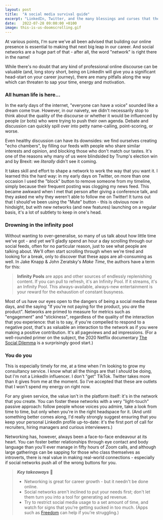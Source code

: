 ```yaml
---
layout: post
title:  "A social media survival guide"
excerpt: "LinkedIn, Twitter, and the many blessings and curses that they provide."
date:   2022-07-28 09:00:00 +0100
image: this-is-us-doomscrolling.gif
---
```


At various points, I'm sure we've all been advised that building our online presence is essential to making that next big leap in our career. And social networks are a huge part of that - after all, the word "network" is right there in the name!

While there's no doubt that any kind of professional online discourse can be valuable (and, long story short, being on LinkedIn will give you a significant head-start on your career journey), there are many pitfalls along the way which can threaten to sap your time, energy and motivation.

### All human life is here...

In the early days of the internet, "everyone can have a voice" sounded like a dream come true. However, in our naivety, we didn't necessarily stop to think about the quality of the discourse or whether it would be influenced by people (or bots) who were trying to push their own agenda. Debate and discussion can quickly spill over into petty name-calling, point-scoring, or worse.

Even healthy discussion can have its downsides: we find ourselves creating "echo chambers", by filling our feeds with people who share similar interests and opinion, and blocking those who don't match our tastes. It's one of the reasons why many of us were blindsided by Trump's election win and by Brexit: we _literally_ didn't see it coming.

It takes skill and effort to shape a network to work the way that you want it. I learned this the hard way: in my early days on Twitter, on more than one occasion I used the "block" button to remove someone from my timeline, simply because their frequent posting was clogging my news feed. This became awkward when I met that person after giving a conference talk, and they asked me why they weren't able to follow me on Twitter! It turns out that I should've been using the "Mute" button - this is obvious now in hindsight, but with new networks (and new features) launching on a regular basis, it's a lot of subtlety to keep in one's head.

### Drowning in the infinity pool

Without wanting to over-generalise, so many of us talk about how little time we've got - and yet we'll gladly spend an hour a day scrolling through our social feeds, often for no particular reason, just to see what people are talking about. We'll often start scrolling through when we're tired and looking for a break, only to discover that these apps are all-consuming as well. In Jake Knapp & John Zeratsky's _Make Time_, the authors have a term for this:

> **Infinity Pools** are apps and other sources of endlessly replenishing content. If you can pull to refresh, it's an Infinity Pool. If it streams, it's an Infinity Pool. This always-available, always-new entertainment is your reward for the exhaustion of constant busyness.

Most of us have our eyes open to the dangers of being a social media these days, and the saying "If you're not paying for the product, you _are_ the product". Networks are primed to measure for metrics such as "engagement" and "stickiness", regardless of the quality of the interaction that you experience: that is to say, if you're compelled to respond to a negative post, that's as valuable an interaction to the network as if you were making a positive contribution. It's all pageviews and ad impressions. (For a well-rounded primer on the subject, the 2020 Netflix documentary [The Social Dilemma](https://www.netflix.com/title/81254224) is a surprisingly good start.)

### You do you

This is especially timely for me, at a time when I'm looking to grow my consultancy service. I know what all the things are that I _should_ be doing, but I'm not a LinkedIn influencer. I don't "get" TikTok. Twitter takes more than it gives from me at the moment. So I've accepted that these are outlets that I won't spend my energy on right now.

For any given service, the value isn't in the platform itself: it's in the network that you create. You can foster these networks with a very "light-touch" passive approach: follow people whose voices you admire, take a look from time to time, but only when you're in the right headspace for it. (And until something better comes along, I'd really strongly suggest ensuring that you keep your personal LinkedIn profile up-to-date: it's the first port of call for recruiters, hiring managers and curious interviewers.)

Networking has, however, always been a face-to-face endeavour at its heart. You can foster better relationships through eye contact and body language than you'll ever manage in fifty hours of Zoom calls, and although large gatherings can be sapping for those who class themselves as introverts, there is real value in making real-world connections - especially if social networks push all of the wrong buttons for you.

> **_Key takeaways_** 📝  
> * Networking is great for career growth - but it needn't be done online.
> * Social networks aren't inclined to put your needs first; don't let them turn you into a tool for generating ad revenue.
> * Try to restrict social media usage to a set amount of time, and watch for signs that you're getting sucked in too much. (Apps such as [Freedom](https://freedom.to) can help if you're struggling.)
